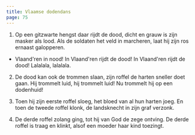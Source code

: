 ```yaml
---
title: Vlaamse dodendans
page: 75
---
```


1. Op een gitzwarte hengst daar rijdt de dood,
dicht en grauw is zijn masker als lood.
Als de soldaten het veld in marcheren,
laat hij zijn ros ernaast galopperen.


- Vlaand'ren in nood! In Vlaand'ren rijdt de dood!
In Vlaand'ren rijdt de dood! Lalalala, lalalala.


2. De dood kan ook de trommen slaan,
zijn roffel de harten sneller doet gaan.
Hij trommelt luid, hij trommelt luid!
Nu trommelt hij op een dodenhuid!


3. Toen hij zijn eerste roffel sloeg,
het bloed van al hun harten joeg.
En toen de tweede roffel klonk,
de landsknecht in zijn graf verzonk.


4. De derde roffel zolang ging,
tot hij van God de zege ontving.
De derde roffel is traag en klinkt,
alsof een moeder haar kind toezingt.